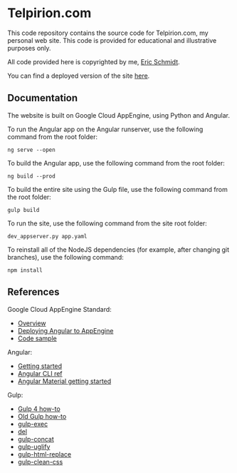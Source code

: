 # Telpirion.com

This code repository contains the source code for Telpirion.com,
my personal web site. This code is provided for educational
and illustrative purposes only.

All code provided here is copyrighted by me,
[Eric Schmidt](https://www.linkedin.com/in/eric-schmidt-692640/).

You can find a deployed version of the site
[here](https://telpirion-com.appspot.com/home).

## Documentation

The website is built on Google Cloud AppEngine, using
Python and Angular.

To run the Angular app on the Angular runserver, use
the following command from the root folder:

```
ng serve --open
```

To build the Angular app, use the following command from the
root folder:

```
ng build --prod
```

To build the entire site using the Gulp file, use the
following command from the root folder:

```
gulp build
```

To run the site, use the following command from the site root folder:

```
dev_appserver.py app.yaml
```

To reinstall all of the NodeJS dependencies (for example, after changing
git branches), use the following command:

```
npm install
```

## References

Google Cloud AppEngine Standard:
  * [Overview](https://cloud.google.com/appengine/docs/standard/python/runtime#customized-libraries-in-python-version-27)
  * [Deploying Angular to AppEngine](https://medium.com/@asanoop24/deploying-angular-6-app-on-google-app-engine-b6259d4c16c2)
  * [Code sample](https://github.com/googlecodelabs/cloud-cardboard-viewer)

Angular:
  * [Getting started](https://angular.io/guide/quickstart#getting-started)
  * [Angular CLI ref](https://angular.io/cli/build)
  * [Angular Material getting started](https://material.angular.io/guide/getting-started)

Gulp:
  * [Gulp 4 how-to](https://fettblog.eu/gulp-4-parallel-and-series/)
  * [Old Gulp how-to](https://www.smashingmagazine.com/2014/06/building-with-gulp/)
  * [gulp-exec](https://www.npmjs.com/package/gulp-exec)
  * [del](https://github.com/gulpjs/gulp/blob/master/docs/recipes/delete-files-folder.md)
  * [gulp-concat](https://www.npmjs.com/package/gulp-concat)
  * [gulp-uglify](https://www.npmjs.com/package/gulp-uglify)
  * [gulp-html-replace](https://www.npmjs.com/package/gulp-html-replace)
  * [gulp-clean-css](https://www.npmjs.com/package/gulp-clean-css)